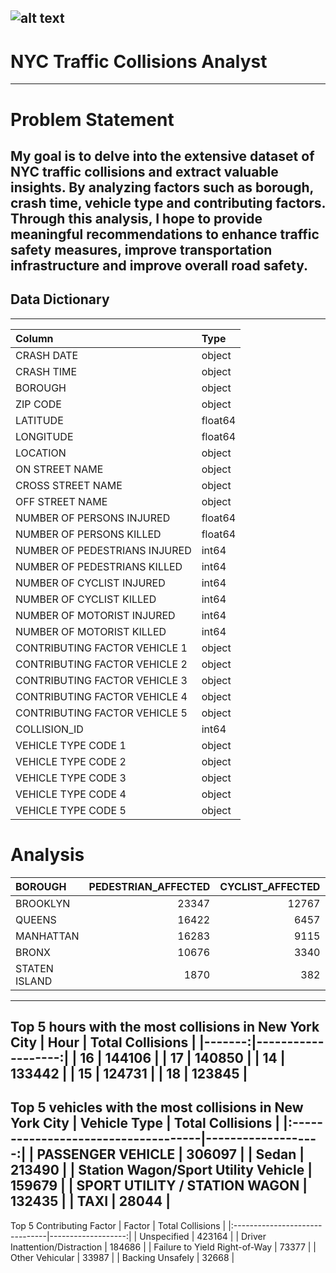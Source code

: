 ![alt text](https://cdn.dribbble.com/users/1144020/screenshots/2775331/dude_s-car-accident.gif)
---
# NYC Traffic Collisions Analyst
---
# Problem Statement

My goal is to delve into the extensive dataset of NYC traffic collisions and extract valuable insights. By analyzing factors such as borough, crash time, vehicle type and contributing factors. Through this analysis, I hope to provide meaningful recommendations to enhance traffic safety measures, improve transportation infrastructure and improve overall road safety.
---
## Data Dictionary
---
| Column                        | Type    |
|:------------------------------|:--------|
| CRASH DATE                    | object  |
| CRASH TIME                    | object  |
| BOROUGH                       | object  |
| ZIP CODE                      | object  |
| LATITUDE                      | float64 |
| LONGITUDE                     | float64 |
| LOCATION                      | object  |
| ON STREET NAME                | object  |
| CROSS STREET NAME             | object  |
| OFF STREET NAME               | object  |
| NUMBER OF PERSONS INJURED     | float64 |
| NUMBER OF PERSONS KILLED      | float64 |
| NUMBER OF PEDESTRIANS INJURED | int64   |
| NUMBER OF PEDESTRIANS KILLED  | int64   |
| NUMBER OF CYCLIST INJURED     | int64   |
| NUMBER OF CYCLIST KILLED      | int64   |
| NUMBER OF MOTORIST INJURED    | int64   |
| NUMBER OF MOTORIST KILLED     | int64   |
| CONTRIBUTING FACTOR VEHICLE 1 | object  |
| CONTRIBUTING FACTOR VEHICLE 2 | object  |
| CONTRIBUTING FACTOR VEHICLE 3 | object  |
| CONTRIBUTING FACTOR VEHICLE 4 | object  |
| CONTRIBUTING FACTOR VEHICLE 5 | object  |
| COLLISION_ID                  | int64   |
| VEHICLE TYPE CODE 1           | object  |
| VEHICLE TYPE CODE 2           | object  |
| VEHICLE TYPE CODE 3           | object  |
| VEHICLE TYPE CODE 4           | object  |
| VEHICLE TYPE CODE 5           | object  |

# Analysis
| BOROUGH       |   PEDESTRIAN_AFFECTED |   CYCLIST_AFFECTED |   MOTORIST_AFFECTED |
|:--------------|----------------------:|-------------------:|--------------------:|
| BROOKLYN      |                 23347 |              12767 |               77505 |
| QUEENS        |                 16422 |               6457 |               67167 |
| MANHATTAN     |                 16283 |               9115 |               24107 |
| BRONX         |                 10676 |               3340 |               35784 |
| STATEN ISLAND |                  1870 |                382 |               11548 |
---
Top 5 hours with the most collisions in New York City
|   Hour |   Total Collisions |
|-------:|-------------------:|
|     16 |             144106 |
|     17 |             140850 |
|     14 |             133442 |
|     15 |             124731 |
|     18 |             123845 |
---
Top 5 vehicles with the most collisions in New York City
| Vehicle Type                        |   Total Collisions |
|:------------------------------------|-------------------:|
| PASSENGER VEHICLE                   |             306097 |
| Sedan                               |             213490 |
| Station Wagon/Sport Utility Vehicle |             159679 |
| SPORT UTILITY / STATION WAGON       |             132435 |
| TAXI                                |              28044 |
---
Top 5 Contributing Factor
| Factor                         |   Total Collisions |
|:-------------------------------|-------------------:|
| Unspecified                    |             423164 |
| Driver Inattention/Distraction |             184686 |
| Failure to Yield Right-of-Way  |              73377 |
| Other Vehicular                |              33987 |
| Backing Unsafely               |              32668 |
